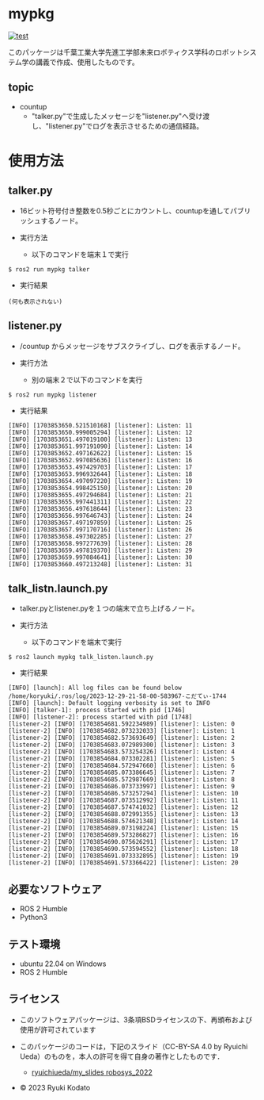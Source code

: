 # mypkg
[![test](https://github.com/Kodato51/mypkg/actions/workflows/test.yml/badge.svg)](https://github.com/Kodato51/mypkg/actions/workflows/test.yml)

このパッケージは千葉工業大学先進工学部未来ロボティクス学科のロボットシステム学の講義で作成、使用したものです。

## topic
* countup
  - "talker.py"で生成したメッセージを"listener.py"へ受け渡し、"listener.py"でログを表示させるための通信経路。

# 使用方法
## talker.py
* 16ビット符号付き整数を0.5秒ごとにカウントし、countupを通してパブリッシュするノード。

* 実行方法
  - 以下のコマンドを端末１で実行
```
$ ros2 run mypkg talker
```
* 実行結果
```
(何も表示されない)
```
## listener.py
* /countup からメッセージをサブスクライブし、ログを表示するノード。

* 実行方法
  - 別の端末２で以下のコマンドを実行
```
$ ros2 run mypkg listener
```
* 実行結果
```
[INFO] [1703853650.521510168] [listener]: Listen: 11
[INFO] [1703853650.999005294] [listener]: Listen: 12
[INFO] [1703853651.497019100] [listener]: Listen: 13
[INFO] [1703853651.997191090] [listener]: Listen: 14
[INFO] [1703853652.497162622] [listener]: Listen: 15
[INFO] [1703853652.997085636] [listener]: Listen: 16
[INFO] [1703853653.497429703] [listener]: Listen: 17
[INFO] [1703853653.996932644] [listener]: Listen: 18
[INFO] [1703853654.497097220] [listener]: Listen: 19
[INFO] [1703853654.998425150] [listener]: Listen: 20
[INFO] [1703853655.497294684] [listener]: Listen: 21
[INFO] [1703853655.997441311] [listener]: Listen: 22
[INFO] [1703853656.497618644] [listener]: Listen: 23
[INFO] [1703853656.997646743] [listener]: Listen: 24
[INFO] [1703853657.497197859] [listener]: Listen: 25
[INFO] [1703853657.997170716] [listener]: Listen: 26
[INFO] [1703853658.497302285] [listener]: Listen: 27
[INFO] [1703853658.997277639] [listener]: Listen: 28
[INFO] [1703853659.497819370] [listener]: Listen: 29
[INFO] [1703853659.997084641] [listener]: Listen: 30
[INFO] [1703853660.497213248] [listener]: Listen: 31
```

## talk_listn.launch.py
* talker.pyとlistener.pyを１つの端末で立ち上げるノード。

* 実行方法
  - 以下のコマンドを端末で実行
```
$ ros2 launch mypkg talk_listen.launch.py
```
* 実行結果
```
[INFO] [launch]: All log files can be found below /home/koryuki/.ros/log/2023-12-29-21-58-00-583967-こだてぃ-1744
[INFO] [launch]: Default logging verbosity is set to INFO
[INFO] [talker-1]: process started with pid [1746]
[INFO] [listener-2]: process started with pid [1748]
[listener-2] [INFO] [1703854681.592234989] [listener]: Listen: 0
[listener-2] [INFO] [1703854682.073232033] [listener]: Listen: 1
[listener-2] [INFO] [1703854682.573693649] [listener]: Listen: 2
[listener-2] [INFO] [1703854683.072989300] [listener]: Listen: 3
[listener-2] [INFO] [1703854683.573254326] [listener]: Listen: 4
[listener-2] [INFO] [1703854684.073302281] [listener]: Listen: 5
[listener-2] [INFO] [1703854684.572947660] [listener]: Listen: 6
[listener-2] [INFO] [1703854685.073386645] [listener]: Listen: 7
[listener-2] [INFO] [1703854685.572987669] [listener]: Listen: 8
[listener-2] [INFO] [1703854686.073733997] [listener]: Listen: 9
[listener-2] [INFO] [1703854686.573257294] [listener]: Listen: 10
[listener-2] [INFO] [1703854687.073512992] [listener]: Listen: 11
[listener-2] [INFO] [1703854687.574741032] [listener]: Listen: 12
[listener-2] [INFO] [1703854688.072991355] [listener]: Listen: 13
[listener-2] [INFO] [1703854688.574621348] [listener]: Listen: 14
[listener-2] [INFO] [1703854689.073198224] [listener]: Listen: 15
[listener-2] [INFO] [1703854689.573286827] [listener]: Listen: 16
[listener-2] [INFO] [1703854690.075626291] [listener]: Listen: 17
[listener-2] [INFO] [1703854690.573594552] [listener]: Listen: 18
[listener-2] [INFO] [1703854691.073332895] [listener]: Listen: 19
[listener-2] [INFO] [1703854691.573366422] [listener]: Listen: 20
```

## 必要なソフトウェア
* ROS 2 Humble
* Python3

## テスト環境
* ubuntu 22.04 on Windows
* ROS 2 Humble

## ライセンス
*  このソフトウェアパッケージは、3条項BSDライセンスの下、再頒布および使用が許可されています

* このパッケージのコードは，下記のスライド（CC-BY-SA 4.0 by Ryuichi Ueda）のものを，本人の許可を得て自身の著作としたものです．
    * [ryuichiueda/my_slides robosys_2022](https://github.com/ryuichiueda/my_slides/tree/master/robosys_2022/)

* © 2023 Ryuki Kodato
